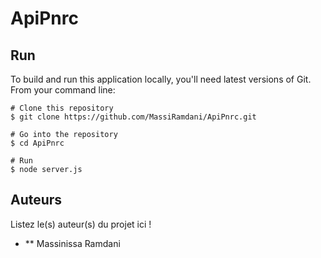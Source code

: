 # ApiPnrc
## Run

To build and run this application locally, you'll need latest versions of Git. From your command line:

```
# Clone this repository
$ git clone https://github.com/MassiRamdani/ApiPnrc.git

# Go into the repository
$ cd ApiPnrc

# Run
$ node server.js

```
## Auteurs
Listez le(s) auteur(s) du projet ici !
* ** Massinissa Ramdani
